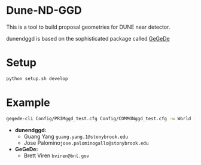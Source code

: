 # Dune-ND-GGD

This is a tool to build proposal geometries for DUNE near detector.

dunendggd is based on the sophisticated package called [GeGeDe](https://github.com/brettviren/gegede)

# Setup
```bash
python setup.sh develop
```
# Example
```bash
gegede-cli Config/PRIMggd_test.cfg Config/COMMONggd_test.cfg -w World -o ID.gdml
```

* **dunendggd:**
  * Guang Yang `guang.yang.1@stonybrook.edu`
  * Jose Palomino`jose.palominogallo@stonybrook.edu`
* **GeGeDe:**
  * Brett Viren `bviren@bnl.gov`
